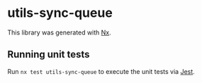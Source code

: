 # utils-sync-queue

This library was generated with [Nx](https://nx.dev).

## Running unit tests

Run `nx test utils-sync-queue` to execute the unit tests via [Jest](https://jestjs.io).
